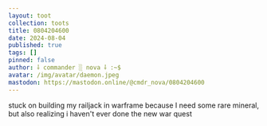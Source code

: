 ```yaml
---
layout: toot
collection: toots
title: 0804204600
date: 2024-08-04
published: true
tags: []
pinned: false
author: ⸸ commander ░ nova ⸸ :~$
avatar: /img/avatar/daemon.jpeg
mastodon: https://mastodon.online/@cmdr_nova/0804204600
---
```


stuck on building my railjack in warframe because I need some rare mineral, but also realizing i haven't ever done the new war quest
